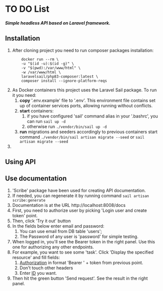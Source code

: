# TO DO List

##### Simple headless API based on Laravel framework.

## Installation

1. After cloning project you need to run composer packages installation:
    ```
        docker run --rm \
        -u "$(id -u):$(id -g)" \
        -v "$(pwd):/var/www/html" \
        -w /var/www/html \
        laravelsail/php83-composer:latest \
        composer install --ignore-platform-reqs
    ```
2. As Docker containers this project uses the Laravel Sail package. To run it you need:     
   1. **copy** '.env.example' file to '.env'. This environment file contains set up of container services ports, allowing running without conflicts.
   2. **start** containers:
      1. if you have configured 'sail' command alias in your '.bashrc', you can run `sail up -d`
      2. otherwise run `./vendor/bin/sail up -d`
   3. **run** migrations and seeders accordingly to previous containers start command `./vendor/bin/sail artisan migrate --seed` or `sail artisan migrate --seed`
3. 

## Using API


## Use documentation
1. 'Scribe' package have been used for creating API documentation.
2. If needed, you can regenerate it by running command `sail artisan scribe:generate`
3. Documentation is at the URL http://localhost:8008/docs
4. First, you need to authorize user by picking 'Login user and create token' point.
5. Then, click 'Try it out' button
6. In the fields below enter email and password:
   1. You can use email from DB table 'users';
   2. The Password of any user is 'password' for simple testing.
7. When logged in, you'll see the Bearer token in the right panel. Use this one for authorizing any other endpoints.
8. For example, you want to see some 'task'. Click 'Display the specified resource' and fill fields:
   1. <u>Authorization</u> in format 'Bearer ' + token from previous point. 
   2. Don't touch other headers
   3. Enter <u>ID</u> you want.
9. Then hit the green button 'Send request'. See the result in the right panel.
